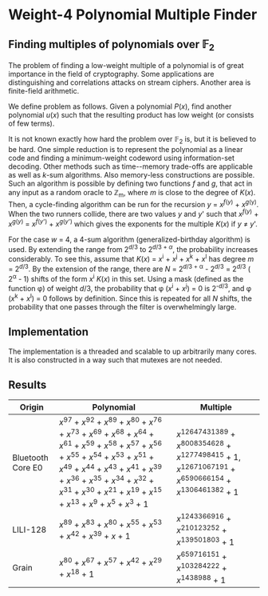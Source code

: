 # Weight-4 Polynomial Multiple Finder

## Finding multiples of polynomials over 𝔽<sub>2</sub> 

The problem of finding a low-weight multiple of a polynomial is of great importance in the field of cryptography. Some applications are distinguishing and correlations attacks on stream ciphers. Another area is finite-field arithmetic.

We define problem as follows. Given a polynomial *P*(*x*), find another polynomial *u*(*x*) such that the resulting product has low weight (or consists of few terms).

It is not known exactly how hard the problem over 𝔽<sub>2</sub> is, but it is believed to be hard. One simple reduction is to represent the polynomial as a linear code and finding a minimum-weight codeword using information-set decoding. Other methods such as time--memory trade-offs are applicable as well as *k*-sum algorithms. Also memory-less constructions are possible. Such an algorithm is possible by defining two functions *f* and *g*, that act in any input as a random oracle to ℤ<sub>m</sub>, where *m* is close to the degree of *K*(*x*). Then, a cycle-finding algorithm can be run for the recursion *y* = *x*<sup>*f*(*y*)</sup> + *x*<sup>*g*(y)</sup>. When the two runners collide, there are two values *y* and *y*' such that *x*<sup>*f*(*y*)</sup> + *x*<sup>*g*(*y*)</sup> = *x*<sup>*f*(*y*')</sup> + *x*<sup>*g*(*y*')</sup> which gives the exponents for the multiple *K*(*x*) if *y* ≠ *y*'.

For the case *w* = 4, a 4-sum algorithm (generalized-birthday algorithm) is used. By extending the range from 2<sup>*d*/3</sup> to 2<sup>*d*/3 + _α_</sup>, the probability increases considerably. To see this, assume that *K*(*x*) = *x*<sup>i</sup> + *x*<sup>j</sup> + *x*<sup>k</sup> + *x*<sup>l</sup> has degree *m* = 2<sup>*d*/3</sup>. By the extension of the range, there are *N* = 2<sup>*d*/3 + α</sup> - 2<sup>*d*/3</sup> = 2<sup>*d*/3</sup> ( 2<sup>α</sup> - 1) shifts of the form *x*<sup>i</sup> *K*(*x*) in this set. Using a mask (defined as the function φ) of weight *d*/3, the probability that φ (*x*<sup>i</sup> + *x*<sup>j</sup>) = 0 is  2<sup>-*d*/3</sup>, and φ  (*x*<sup>k</sup> + *x*<sup>l</sup>) = 0 follows by definition. Since this is repeated for all *N* shifts, the probability that one passes through the filter is overwhelmingly large.

## Implementation
The implementation is a threaded and scalable to up arbitrarily many cores. It is also constructed in a way such that mutexes are not needed.

## Results


Origin | Polynomial | Multiple
--- | --- | ---
Bluetooth Core E0 | *x*<sup>97</sup> + *x*<sup>92</sup> + *x*<sup>89</sup> + *x*<sup>80</sup> + *x*<sup>76</sup> + *x*<sup>73</sup> + *x*<sup>69</sup> + *x*<sup>68</sup> + *x*<sup>64</sup> + *x*<sup>61</sup> + *x*<sup>59</sup> + *x*<sup>58</sup> + *x*<sup>57</sup> + *x*<sup>56</sup> + *x*<sup>55</sup> + *x*<sup>54</sup> + *x*<sup>53</sup> + *x*<sup>51</sup> + *x*<sup>49</sup> + *x*<sup>44</sup> + *x*<sup>43</sup> + *x*<sup>41</sup> + *x*<sup>39</sup> + *x*<sup>36</sup> + *x*<sup>35</sup> + *x*<sup>34</sup> + *x*<sup>32</sup> + *x*<sup>31</sup> + *x*<sup>30</sup> + *x*<sup>21</sup> + *x*<sup>19</sup> + *x*<sup>15</sup> + *x*<sup>13</sup> + *x*<sup>9</sup> + *x*<sup>5</sup> + *x*<sup>3</sup> + 1 | *x*<sup>12647431389</sup> + *x*<sup>8008354628</sup> + *x*<sup>1277498415</sup> + 1, *x*<sup>12671067191</sup> + *x*<sup>6590666154</sup> + *x*<sup>1306461382</sup> + 1
LILI-128 | *x*<sup>89</sup> + *x*<sup>83</sup> + *x*<sup>80</sup> + *x*<sup>55</sup> + *x*<sup>53</sup> + *x*<sup>42</sup> + *x*<sup>39</sup> + *x* + 1  | *x*<sup>1243366916</sup> + *x*<sup>210123252</sup> + *x*<sup>139501803</sup> + 1
Grain | *x*<sup>80</sup> + *x*<sup>67</sup> + *x*<sup>57</sup> + *x*<sup>42</sup> + *x*<sup>29</sup> + *x*<sup>18</sup> + 1 | *x*<sup>659716151</sup> + *x*<sup>103284222</sup> + *x*<sup>1438988</sup> + 1
